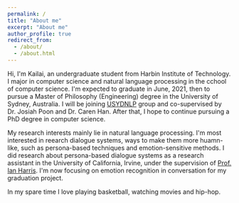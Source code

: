 ```yaml
---
permalink: /
title: "About me"
excerpt: "About me"
author_profile: true
redirect_from: 
  - /about/
  - /about.html
---
```


Hi, I'm Kailai, an undergraduate student from Harbin Institute of Technology. I major in computer science and natural language processing in the cchool of computer science. I'm expected to graduate in June, 2021, then to pursue a Master of Philosophy (Engineering) degree in the University of Sydney, Australia. I will be joining [USYDNLP](https://usydnlp.info/) group and co-supervised by Dr. Josiah Poon and Dr. Caren Han. After that, I hope to continue pursuing a PhD degree in computer science.

My research interests mainly lie in natural language processing. I'm most interested in reearch dialogue systems, ways to make them more huamn-like, such as persona-based techniques and emotion-sensitive methods. I did research about persona-based dialogue systems as a research assistant in the University of California, Irvine, under the supervision of [Prof. Ian Harris](https://www.ics.uci.edu/~harris/). I'm now focusing on emotion recognition in conversation for my graduation project.

In my spare time I love playing basketball, watching movies and hip-hop.
